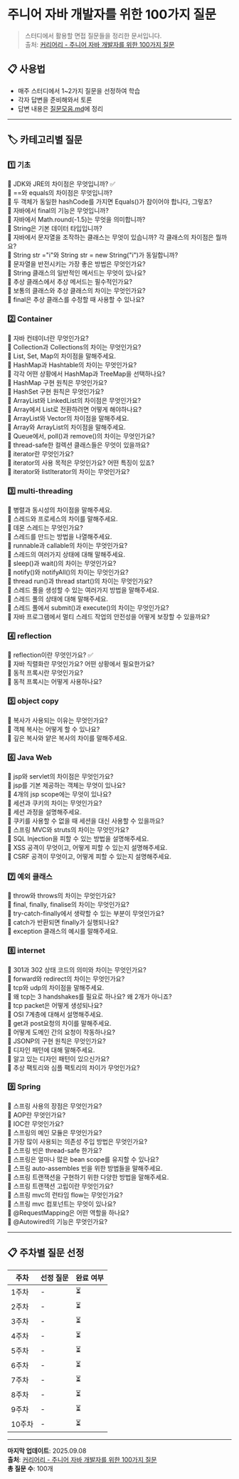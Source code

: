 # 주니어 자바 개발자를 위한 100가지 질문

> 스터디에서 활용할 면접 질문들을 정리한 문서입니다.  
> 출처: [커리어리 - 주니어 자바 개발자를 위한 100가지 질문](https://careerly.co.kr/comments/83898)

## 📋 사용법

- 매주 스터디에서 1~2가지 질문을 선정하여 학습
- 각자 답변을 준비해와서 토론
- 답변 내용은 [질문모음.md](./질문모음.md)에 정리

---

## 🏷️ 카테고리별 질문

### 1️⃣ 기초

📌 JDK와 JRE의 차이점은 무엇입니까? ✅
<br/>📌 ==와 equals의 차이점은 무엇입니까?
<br/>📌 두 객체가 동일한 hashCode를 가지면 Equals()가 참이어야 합니다, 그렇죠?
<br/>📌 자바에서 final의 기능은 무엇입니까?
<br/>📌 자바에서 Math.round(-1.5)는 무엇을 의미합니까?
<br/>📌 String은 기본 데이터 타입입니까?
<br/>📌 자바에서 문자열을 조작하는 클래스는 무엇이 있습니까? 각 클래스의 차이점은 뭘까요?
<br/>📌 String str ="i"와 String str = new String("i")가 동일합니까?
<br/>📌 문자열을 반전시키는 가장 좋은 방법은 무엇인가요?
<br/>📌 String 클래스의 일반적인 메서드는 무엇이 있나요?
<br/>📌 추상 클래스에서 추상 메서드는 필수적인가요?
<br/>📌 보통의 클래스와 추상 클래스의 차이는 무엇인가요?
<br/>📌 final은 추상 클래스를 수정할 때 사용할 수 있나요?

### 2️⃣ Container

📌 자바 컨테이너란 무엇인가요?
<br/>📌 Collection과 Collections의 차이는 무엇인가요?
<br/>📌 List, Set, Map의 차이점을 말해주세요.
<br/>📌 HashMap과 Hashtable의 차이는 무엇인가요?
<br/>📌 각각 어떤 상황에서 HashMap과 TreeMap을 선택하나요?
<br/>📌 HashMap 구현 원칙은 무엇인가요?
<br/>📌 HashSet 구현 원칙은 무엇인가요?
<br/>📌 ArrayList와 LinkedList의 차이점은 무엇인가요?
<br/>📌 Array에서 List로 전환하려면 어떻게 해야하나요?
<br/>📌 ArrayList와 Vector의 차이점을 말해주세요.
<br/>📌 Array와 ArrayList의 차이점을 말해주세요.
<br/>📌 Queue에서, poll()과 remove()의 차이는 무엇인가요?
<br/>📌 thread-safe한 컬렉션 클래스들은 무엇이 있을까요?
<br/>📌 iterator란 무엇인가요?
<br/>📌 iterator의 사용 목적은 무엇인가요? 어떤 특징이 있죠?
<br/>📌 iterator와 listIterator의 차이는 무엇인가요?

### 3️⃣ multi-threading

📌 병렬과 동시성의 차이점을 말해주세요.
<br/>📌 스레드와 프로세스의 차이를 말해주세요.
<br/>📌 데몬 스레드는 무엇인가요?
<br/>📌 스레드를 만드는 방법을 나열해주세요.
<br/>📌 runnable과 callable의 차이는 무엇인가요?
<br/>📌 스레드의 여러가지 상태에 대해 말해주세요.
<br/>📌 sleep()과 wait()의 차이는 무엇인가요?
<br/>📌 notify()와 notifyAll()의 차이는 무엇인가요?
<br/>📌 thread run()과 thread start()의 차이는 무엇인가요?
<br/>📌 스레드 풀을 생성할 수 있는 여러가지 방법을 말해주세요.
<br/>📌 스레드 풀의 상태에 대해 말해주세요.
<br/>📌 스레드 풀에서 submit()과 execute()의 차이는 무엇인가요?
<br/>📌 자바 프로그램에서 멀티 스레드 작업의 안전성을 어떻게 보장할 수 있을까요?

### 4️⃣ reflection

📌 reflection이란 무엇인가요? ✅
<br/>📌 자바 직렬화란 무엇인가요? 어떤 상황에서 필요한가요?
<br/>📌 동적 프록시란 무엇인가요?
<br/>📌 동적 프록시는 어떻게 사용하나요?

### 5️⃣ object copy

📌 복사가 사용되는 이유는 무엇인가요?
<br/>📌 객체 복사는 어떻게 할 수 있나요?
<br/>📌 깊은 복사와 얕은 복사의 차이를 말해주세요.

### 6️⃣ Java Web

📌 jsp와 servlet의 차이점은 무엇인가요?
<br/>📌 jsp를 기본 제공하는 객체는 무엇이 있나요?
<br/>📌 4개의 jsp scope에는 무엇이 있나요?
<br/>📌 세션과 쿠키의 차이는 무엇인가요?
<br/>📌 세션 과정을 설명해주세요.
<br/>📌 쿠키를 사용할 수 없을 때 세션을 대신 사용할 수 있을까요?
<br/>📌 스프링 MVC와 struts의 차이는 무엇인가요?
<br/>📌 SQL Injection을 피할 수 있는 방법을 설명해주세요.
<br/>📌 XSS 공격이 무엇이고, 어떻게 피할 수 있는지 설명해주세요.
<br/>📌 CSRF 공격이 무엇이고, 어떻게 피할 수 있는지 설명해주세요.

### 7️⃣ 예외 클래스

📌 throw와 throws의 차이는 무엇인가요?
<br/>📌 final, finally, finalise의 차이는 무엇인가요?
<br/>📌 try-catch-finally에서 생략할 수 있는 부분이 무엇인가요?
<br/>📌 catch가 반환되면 finally가 실행되나요?
<br/>📌 exception 클래스의 예시를 말해주세요.

### 8️⃣ internet

📌 301과 302 상태 코드의 의미와 차이는 무엇인가요?
<br/>📌 forward와 redirect의 차이는 무엇인가요?
<br/>📌 tcp와 udp의 차이점을 말해주세요.
<br/>📌 왜 tcp는 3 handshakes를 필요로 하나요? 왜 2개가 아니죠?
<br/>📌 tcp packet은 어떻게 생성되나요?
<br/>📌 OSI 7계층에 대해서 설명해주세요.
<br/>📌 get과 post요청의 차이를 말해주세요.
<br/>📌 어떻게 도메인 간의 요청이 작동하나요?
<br/>📌 JSONP의 구현 원칙은 무엇인가요?
<br/>📌 디자인 패턴에 대해 말해주세요.
<br/>📌 알고 있는 디자인 패턴이 있으신가요?
<br/>📌 추상 팩토리와 심플 팩토리의 차이가 무엇인가요?

### 9️⃣ Spring

📌 스프링 사용의 장점은 무엇인가요?
<br/>📌 AOP란 무엇인가요?
<br/>📌 IOC란 무엇인가요?
<br/>📌 스프링의 메인 모듈은 무엇인가요?
<br/>📌 가장 많이 사용되는 의존성 주입 방법은 무엇인가요?
<br/>📌 스프링 빈은 thread-safe 한가요?
<br/>📌 스프링은 얼마나 많은 bean scope를 유지할 수 있나요?
<br/>📌 스프링 auto-assembles 빈을 위한 방법들을 말해주세요.
<br/>📌 스프링 트랜잭션을 구현하기 위한 다양한 방법을 말해주세요.
<br/>📌 스프링 트랜잭션 고립이란 무엇인가요?
<br/>📌 스프링 mvc의 런타임 flow는 무엇인가요?
<br/>📌 스프링 mvc 컴포넌트는 무엇이 있나요?
<br/>📌 @RequestMapping은 어떤 역할을 하나요?
<br/>📌 @Autowired의 기능은 무엇인가요?

---

## 📋 주차별 질문 선정

| 주차 | 선정 질문 | 완료 여부 |
|------|-----------|----------|
| 1주차 | - | ⏳ |
| 2주차 | - | ⏳ |
| 3주차 | - | ⏳ |
| 4주차 | - | ⏳ |
| 5주차 | - | ⏳ |
| 6주차 | - | ⏳ |
| 7주차 | - | ⏳ |
| 8주차 | - | ⏳ |
| 9주차 | - | ⏳ |
| 10주차 | - | ⏳ |

---

**마지막 업데이트**: 2025.09.08  
**출처**: [커리어리 - 주니어 자바 개발자를 위한 100가지 질문](https://careerly.co.kr/comments/83898)  
**총 질문 수**: 100개
